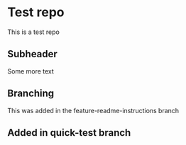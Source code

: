 # Test repo

This is a test repo

## Subheader

Some more text

## Branching

This was added in the feature-readme-instructions branch

## Added in quick-test branch

